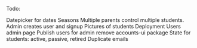 Todo:

Datepicker for dates
Seasons
Multiple parents control multiple students. Admin creates user and signup
Pictures of students
Deployment
Users admin page
Publish users for admin
remove accounts-ui package
State for students: active, passive, retired
Duplicate emails